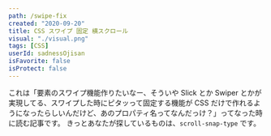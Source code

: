 ```yaml
---
path: /swipe-fix
created: "2020-09-20"
title: CSS スワイプ 固定 横スクロール
visual: "./visual.png"
tags: [CSS]
userId: sadnessOjisan
isFavorite: false
isProtect: false
---
```


これは「要素のスワイプ機能作りたいなー、そういや Slick とか Swiper とかが実現してる、スワイプした時にピタッって固定する機能が CSS だけで作れるようになったらしいんだけど、あのプロパティ名ってなんだっけ？」ってなった時に読む記事です。
きっとあなたが探しているものは、`scroll-snap-type` です。
